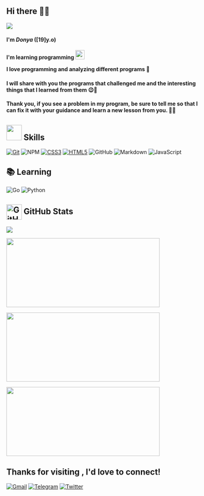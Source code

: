 ## Hi there 👋🏻

<img src="https://user-images.githubusercontent.com/74038190/236119160-976a0405-caa7-470c-9356-16d43402ea0a.gif" width="auto">

#### **I'm *Donya* ([19]y.o)**

**I'm learning programming <img src="https://media.giphy.com/media/WUlplcMpOCEmTGBtBW/giphy.gif" width="24">**

**I love programming and analyzing different programs 🩷**

#### I will share with you the programs that challenged me and the interesting things that I learned from them 😉📲

#### Thank you, if you see a problem in my program, be sure to tell me so that I can fix it with your guidance and learn a new lesson from you. 🤗🩵

<h2> <img src="https://user-images.githubusercontent.com/74038190/212284087-bbe7e430-757e-4901-90bf-4cd2ce3e1852.gif" width="40"> Skills</h2>

[![Git](https://img.shields.io/badge/git-%23F05033.svg?style=for-the-badge&logo=git&logoColor=white)](https://git-scm.com/)
![NPM](https://img.shields.io/badge/NPM-%23CB3837.svg?style=for-the-badge&logo=npm&logoColor=white)
[![CSS3](https://img.shields.io/badge/css3-%231572B6.svg?style=for-the-badge&logo=css3&logoColor=white)](https://developer.mozilla.org/en-US/docs/Web/CSS)
[![HTML5](https://img.shields.io/badge/html5-%23E34F26.svg?style=for-the-badge&logo=html5&logoColor=white)](https://developer.mozilla.org/en-US/docs/Web/HTML)
![GitHub](https://img.shields.io/badge/github-%23121011.svg?style=for-the-badge&logo=github&logoColor=white)
![Markdown](https://img.shields.io/badge/markdown-%23000000.svg?style=for-the-badge&logo=markdown&logoColor=white)
![JavaScript](https://img.shields.io/badge/javascript-%23323330.svg?style=for-the-badge&logo=javascript&logoColor=%23F7DF1E)


## 📚 Learning

![Go](https://img.shields.io/badge/Go-00ADD8.svg?style=for-the-badge&logo=Go&logoColor=white)
![Python](https://img.shields.io/badge/python-3670A0?style=for-the-badge&logo=python&logoColor=ffdd54)


<h2> <img width="40px" src="https://res.cloudinary.com/anuraghazra/image/upload/v1594908242/logo_ccswme.svg" align="center" alt="GitHub Readme Stats" />  GitHub Stats</h2>

![](https://komarev.com/ghpvc/?username=donya-dastkin&color=aeaeec&style=plastic)

<p align="left">
<a href="https://github.com/donya-dastkin">
<img height="180em" width="400em" src="https://github-readme-stats.vercel.app/api?username=donya-dastkin&show_icons=true&theme=tokyonight&PAT-1&PAT-1)](https://github.com/donya-dastkin/github-readme-stats"/><br>
  
<img height="180em" width="400em" src="https://streak-stats.demolab.com/?user=donya-dastkin&theme=tokyonight"/><br>

<img height="180em" width="400em" src="https://github-readme-stats.vercel.app/api/top-langs/?username=donya-dastkin&layout=compact&theme=tokyonight&pat1&PAT-1)](https://github.com/donya-
  dastkin/github-readme-stats"/>
</a>
</p>

## Thanks for visiting , I'd love to connect!

[![Gmail](https://img.shields.io/badge/Gmail-D14836?style=for-the-badge&logo=gmail&logoColor=white)](donya.dastkin583@gmail.com) 
[![Telegram](https://img.shields.io/badge/Telegram-2CA5E0?style=for-the-badge&logo=telegram&logoColor=white)](https://t.me/donyaa_583)
[![Twitter](https://img.shields.io/badge/Twitter-%231DA1F2.svg?style=for-the-badge&logo=Twitter&logoColor=white)](https://twitter.com/donya_dastkin?s=09)



